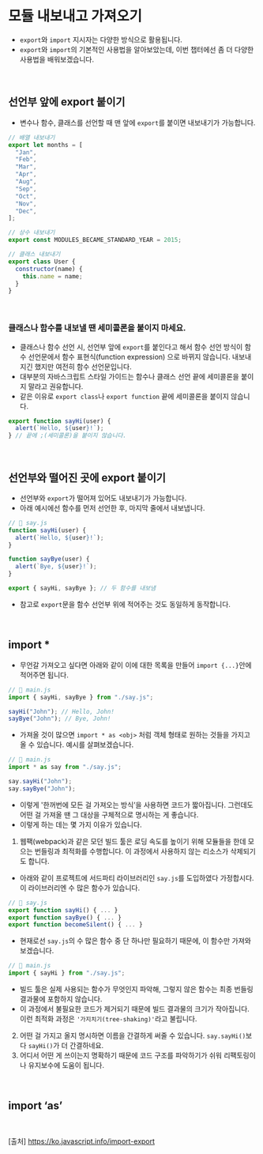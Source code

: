 # 모듈 내보내고 가져오기

- `export`와 `import` 지시자는 다양한 방식으로 활용됩니다.
- `export`와 `import`의 기본적인 사용법을 알아보았는데, 이번 챕터에선 좀 더 다양한 사용법을 배워보겠습니다.

<br>

## 선언부 앞에 export 붙이기

- 변수나 함수, 클래스를 선언할 때 맨 앞에 `export`를 붙이면 내보내기가 가능합니다.

```js
// 배열 내보내기
export let months = [
  "Jan",
  "Feb",
  "Mar",
  "Apr",
  "Aug",
  "Sep",
  "Oct",
  "Nov",
  "Dec",
];

// 상수 내보내기
export const MODULES_BECAME_STANDARD_YEAR = 2015;

// 클래스 내보내기
export class User {
  constructor(name) {
    this.name = name;
  }
}
```

<br>

### 클래스나 함수를 내보낼 땐 세미콜론을 붙이지 마세요.

- 클래스나 함수 선언 시, 선언부 앞에 `export`를 붙인다고 해서 함수 선언 방식이 함수 선언문에서 함수 표현식(function expression) 으로 바뀌지 않습니다.
  내보내 지긴 했지만 여전히 함수 선언문입니다.
- 대부분의 자바스크립트 스타일 가이드는 함수나 클래스 선언 끝에 세미콜론을 붙이지 말라고 권유합니다.
- 같은 이유로 `export class`나 `export function` 끝에 세미콜론을 붙이지 않습니다.

```js
export function sayHi(user) {
  alert(`Hello, ${user}!`);
} // 끝에 ;(세미콜론)을 붙이지 않습니다.
```

<br>

## 선언부와 떨어진 곳에 export 붙이기

- 선언부와 `export`가 떨어져 있어도 내보내기가 가능합니다.
- 아래 예시에선 함수를 먼저 선언한 후, 마지막 줄에서 내보냅니다.

```js
// 📁 say.js
function sayHi(user) {
  alert(`Hello, ${user}!`);
}

function sayBye(user) {
  alert(`Bye, ${user}!`);
}

export { sayHi, sayBye }; // 두 함수를 내보냄
```

- 참고로 `export`문을 함수 선언부 위에 적어주는 것도 동일하게 동작합니다.

<br>

## import \*

- 무언갈 가져오고 싶다면 아래와 같이 이에 대한 목록을 만들어 `import {...}`안에 적어주면 됩니다.

```js
// 📁 main.js
import { sayHi, sayBye } from "./say.js";

sayHi("John"); // Hello, John!
sayBye("John"); // Bye, John!
```

- 가져올 것이 많으면 `import * as <obj>` 처럼 객체 형태로 원하는 것들을 가지고 올 수 있습니다. 예시를 살펴보겠습니다.

```js
// 📁 main.js
import * as say from "./say.js";

say.sayHi("John");
say.sayBye("John");
```

- 이렇게 '한꺼번에 모든 걸 가져오는 방식’을 사용하면 코드가 짧아집니다. 그런데도 어떤 걸 가져올 땐 그 대상을 구체적으로 명시하는 게 좋습니다.
- 이렇게 하는 데는 몇 가지 이유가 있습니다.

1. 웹팩(webpack)과 같은 모던 빌드 툴은 로딩 속도를 높이기 위해 모듈들을 한데 모으는 번들링과 최적화를 수행합니다. 이 과정에서 사용하지 않는 리소스가 삭제되기도 합니다.

- 아래와 같이 프로젝트에 서드파티 라이브러리인 `say.js`를 도입하였다 가정합시다. 이 라이브러리엔 수 많은 함수가 있습니다.

```js
// 📁 say.js
export function sayHi() { ... }
export function sayBye() { ... }
export function becomeSilent() { ... }
```

- 현재로선 `say.js`의 수 많은 함수 중 단 하나만 필요하기 때문에, 이 함수만 가져와 보겠습니다.

```js
// 📁 main.js
import { sayHi } from "./say.js";
```

- 빌드 툴은 실제 사용되는 함수가 무엇인지 파악해, 그렇지 않은 함수는 최종 번들링 결과물에 포함하지 않습니다.
- 이 과정에서 불필요한 코드가 제거되기 때문에 빌드 결과물의 크기가 작아집니다. 이런 최적화 과정은 `'가지치기(tree-shaking)'`라고 불립니다.

2. 어떤 걸 가지고 올지 명시하면 이름을 간결하게 써줄 수 있습니다. `say.sayHi()`보다 `sayHi()`가 더 간결하네요.
3. 어디서 어떤 게 쓰이는지 명확하기 때문에 코드 구조를 파악하기가 쉬워 리팩토링이나 유지보수에 도움이 됩니다.

<br>

## import ‘as’

<br>

[출처]
https://ko.javascript.info/import-export
